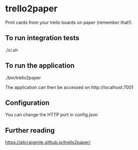# trello2paper

Print cards from your trello boards on paper (remember that!).

To run integration tests
------------------------

./ci.sh

To run the application
----------------------

./bin/trello2paper

The application can then be accessed on http://localhost:7001

Configuration
-------------

You can change the HTTP port in config.json

Further reading
---------------

https://alicraigmile.github.io/trello2paper/
